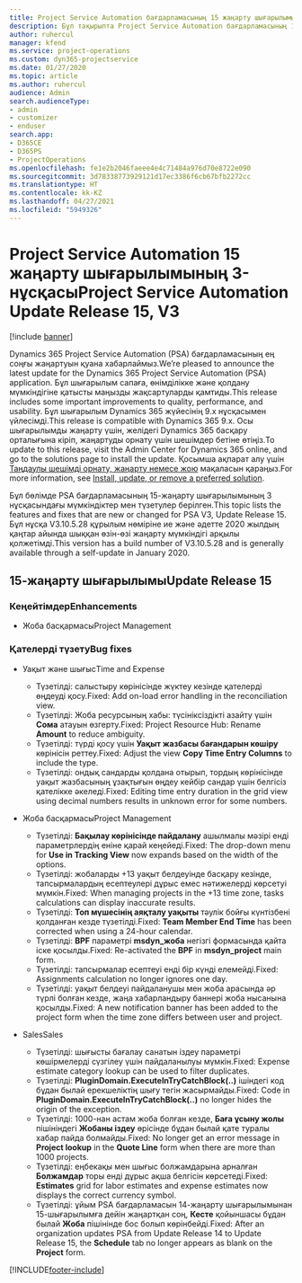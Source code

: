 ```yaml
---
title: Project Service Automation бағдарламасының 15 жаңарту шығарылымы 3-нұсқасындағы жаңалықтар немесе өзгерістер
description: Бұл тақырыпта Project Service Automation бағдарламасының 15-жаңарту шығарылымының 3 нұсқасындағы жаңалықтар туралы ақпарат беріледі.
author: ruhercul
manager: kfend
ms.service: project-operations
ms.custom: dyn365-projectservice
ms.date: 01/27/2020
ms.topic: article
ms.author: ruhercul
audience: Admin
search.audienceType:
- admin
- customizer
- enduser
search.app:
- D365CE
- D365PS
- ProjectOperations
ms.openlocfilehash: fe1e2b2046faeee4e4c71484a976d70e8722e090
ms.sourcegitcommit: 3d78338773929121d17ec3386f6cb67bfb2272cc
ms.translationtype: HT
ms.contentlocale: kk-KZ
ms.lasthandoff: 04/27/2021
ms.locfileid: "5949326"
---
```

# <a name="project-service-automation-update-release-15-v3"></a><span data-ttu-id="c6089-103">Project Service Automation 15 жаңарту шығарылымының 3-нұсқасы</span><span class="sxs-lookup"><span data-stu-id="c6089-103">Project Service Automation Update Release 15, V3</span></span>

[!include [banner](../includes/psa-now-project-operations.md)]

<span data-ttu-id="c6089-104">Dynamics 365 Project Service Automation (PSA) бағдарламасының ең соңғы жаңартуын қуана хабарлаймыз.</span><span class="sxs-lookup"><span data-stu-id="c6089-104">We’re pleased to announce the latest update for the Dynamics 365 Project Service Automation (PSA) application.</span></span> <span data-ttu-id="c6089-105">Бұл шығарылым сапаға, өнімділікке және қолдану мүмкіндігіне қатысты маңызды жақсартуларды қамтиды.</span><span class="sxs-lookup"><span data-stu-id="c6089-105">This release includes some important improvements to quality, performance, and usability.</span></span> <span data-ttu-id="c6089-106">Бұл шығарылым Dynamics 365 жүйесінің 9.x нұсқасымен үйлесімді.</span><span class="sxs-lookup"><span data-stu-id="c6089-106">This release is compatible with Dynamics 365 9.x.</span></span> <span data-ttu-id="c6089-107">Осы шығарылымды жаңарту үшін, желідегі Dynamics 365 басқару орталығына кіріп, жаңартуды орнату үшін шешімдер бетіне өтіңіз.</span><span class="sxs-lookup"><span data-stu-id="c6089-107">To update to this release, visit the Admin Center for Dynamics 365 online, and go to the solutions page to install the update.</span></span> <span data-ttu-id="c6089-108">Қосымша ақпарат алу үшін [Таңдаулы шешімді орнату, жаңарту немесе жою](/power-platform/admin/install-remove-preferred-solution) мақаласын қараңыз.</span><span class="sxs-lookup"><span data-stu-id="c6089-108">For more information, see [Install, update, or remove a preferred solution](/power-platform/admin/install-remove-preferred-solution).</span></span>

<span data-ttu-id="c6089-109">Бұл бөлімде PSA бағдарламасының 15-жаңарту шығарылымының 3 нұсқасындағы мүмкіндіктер мен түзетулер берілген.</span><span class="sxs-lookup"><span data-stu-id="c6089-109">This topic lists the features and fixes that are new or changed for PSA V3, Update Release 15.</span></span> <span data-ttu-id="c6089-110">Бұл нұсқа V3.10.5.28 құрылым нөміріне ие және әдетте 2020 жылдың қаңтар айында шыққан өзін-өзі жаңарту мүмкіндігі арқылы қолжетімді.</span><span class="sxs-lookup"><span data-stu-id="c6089-110">This version has a build number of V3.10.5.28 and is generally available through a self-update in January 2020.</span></span>

## <a name="update-release-15"></a><span data-ttu-id="c6089-111">15-жаңарту шығарылымы</span><span class="sxs-lookup"><span data-stu-id="c6089-111">Update Release 15</span></span> 

### <a name="enhancements"></a><span data-ttu-id="c6089-112">Кеңейтімдер</span><span class="sxs-lookup"><span data-stu-id="c6089-112">Enhancements</span></span>

- <span data-ttu-id="c6089-113">Жоба басқармасы</span><span class="sxs-lookup"><span data-stu-id="c6089-113">Project Management</span></span>

### <a name="bug-fixes"></a><span data-ttu-id="c6089-114">Қателерді түзету</span><span class="sxs-lookup"><span data-stu-id="c6089-114">Bug fixes</span></span>

- <span data-ttu-id="c6089-115">Уақыт және шығыс</span><span class="sxs-lookup"><span data-stu-id="c6089-115">Time and Expense</span></span>

  - <span data-ttu-id="c6089-116">Түзетілді: салыстыру көрінісінде жүктеу кезінде қателерді өңдеуді қосу.</span><span class="sxs-lookup"><span data-stu-id="c6089-116">Fixed: Add on-load error handling in the reconciliation view.</span></span>
  - <span data-ttu-id="c6089-117">Түзетілді: Жоба ресурсының хабы: түсініксіздікті азайту үшін **Сома** атауын өзгерту.</span><span class="sxs-lookup"><span data-stu-id="c6089-117">Fixed: Project Resource Hub: Rename **Amount** to reduce ambiguity.</span></span>
  - <span data-ttu-id="c6089-118">Түзетілді: түрді қосу үшін **Уақыт жазбасы бағандарын көшіру** көрінісін реттеу.</span><span class="sxs-lookup"><span data-stu-id="c6089-118">Fixed: Adjust the view **Copy Time Entry Columns** to include the type.</span></span>
  - <span data-ttu-id="c6089-119">Түзетілді: ондық сандарды қолдана отырып, тордың көрінісінде уақыт жазбасының ұзақтығын өңдеу кейбір сандар үшін белгісіз қателікке әкеледі.</span><span class="sxs-lookup"><span data-stu-id="c6089-119">Fixed: Editing time entry duration in the grid view using decimal numbers results in unknown error for some numbers.</span></span>

- <span data-ttu-id="c6089-120">Жоба басқармасы</span><span class="sxs-lookup"><span data-stu-id="c6089-120">Project Management</span></span>

  - <span data-ttu-id="c6089-121">Түзетілді: **Бақылау көрінісінде пайдалану** ашылмалы мәзірі енді параметрлердің еніне қарай кеңейеді.</span><span class="sxs-lookup"><span data-stu-id="c6089-121">Fixed: The drop-down menu for **Use in Tracking View** now expands based on the width of the options.</span></span>
  - <span data-ttu-id="c6089-122">Түзетілді: жобаларды +13 уақыт белдеуінде басқару кезінде, тапсырмалардың есептеулері дұрыс емес нәтижелерді көрсетуі мүмкін.</span><span class="sxs-lookup"><span data-stu-id="c6089-122">Fixed: When managing projects in the +13 time zone, tasks calculations can display inaccurate results.</span></span>
  - <span data-ttu-id="c6089-123">Түзетілді: **Топ мүшесінің аяқталу уақыты** тәулік бойғы күнтізбені қолданған кезде түзетілді.</span><span class="sxs-lookup"><span data-stu-id="c6089-123">Fixed: **Team Member End Time** has been corrected when using a 24-hour calendar.</span></span>
  - <span data-ttu-id="c6089-124">Түзетілді: **BPF** параметрі **msdyn_жоба** негізгі формасында қайта іске қосылды.</span><span class="sxs-lookup"><span data-stu-id="c6089-124">Fixed: Re-activated the **BPF** in **msdyn_project** main form.</span></span>
  - <span data-ttu-id="c6089-125">Түзетілді: тапсырмалар есептеуі енді бір күнді елемейді.</span><span class="sxs-lookup"><span data-stu-id="c6089-125">Fixed: Assignments calculation no longer ignores one day.</span></span>
  - <span data-ttu-id="c6089-126">Түзетілді: уақыт белдеуі пайдаланушы мен жоба арасында әр түрлі болған кезде, жаңа хабарландыру баннері жоба нысанына қосылды.</span><span class="sxs-lookup"><span data-stu-id="c6089-126">Fixed: A new notification banner has been added to the project form when the time zone differs between user and project.</span></span>

- <span data-ttu-id="c6089-127">Sales</span><span class="sxs-lookup"><span data-stu-id="c6089-127">Sales</span></span>

  - <span data-ttu-id="c6089-128">Түзетілді: шығысты бағалау санатын іздеу параметрі көшірмелерді сүзгілеу үшін пайдаланылуы мүмкін.</span><span class="sxs-lookup"><span data-stu-id="c6089-128">Fixed: Expense estimate category lookup can be used to filter duplicates.</span></span>
  - <span data-ttu-id="c6089-129">Түзетілді: **PluginDomain.ExecuteInTryCatchBlock(..)** ішіндегі код бұдан былай ерекшеліктің шығу тегін жасырмайды.</span><span class="sxs-lookup"><span data-stu-id="c6089-129">Fixed: Code in **PluginDomain.ExecuteInTryCatchBlock(..)** no longer hides the origin of the exception.</span></span>
  - <span data-ttu-id="c6089-130">Түзетілді: 1000-нан астам жоба болған кезде, **Баға ұсыну жолы** пішініндегі **Жобаны іздеу** өрісінде бұдан былай қате туралы хабар пайда болмайды.</span><span class="sxs-lookup"><span data-stu-id="c6089-130">Fixed: No longer get an error message in **Project lookup** in the **Quote Line** form when there are more than 1000 projects.</span></span>
  - <span data-ttu-id="c6089-131">Түзетілді: еңбекақы мен шығыс болжамдарына арналған **Болжамдар** торы енді дұрыс ақша белгісін көрсетеді.</span><span class="sxs-lookup"><span data-stu-id="c6089-131">Fixed: **Estimates** grid for labor estimates and expense estimates now displays the correct currency symbol.</span></span>
  - <span data-ttu-id="c6089-132">Түзетілді: ұйым PSA бағдарламасын 14-жаңарту шығарылымынан 15-шығарылымға дейін жаңартқан соң, **Кесте** қойыншасы бұдан былай **Жоба** пішінінде бос болып көрінбейді.</span><span class="sxs-lookup"><span data-stu-id="c6089-132">Fixed: After an organization updates PSA from Update Release 14 to Update Release 15, the **Schedule** tab no longer appears as blank on the **Project** form.</span></span>


[!INCLUDE[footer-include](../includes/footer-banner.md)]